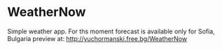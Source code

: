 # WeatherNow
 
Simple weather app. For ths moment forecast is available only for Sofia, Bulgaria
preview at: http://yuchormanski.free.bg/WeatherNow
